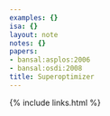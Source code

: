 ```yaml
---
examples: {}
isa: {}
layout: note
notes: {}
papers:
- bansal:asplos:2006
- bansal:osdi:2008
title: Superoptimizer
---
```

{% include links.html %}
